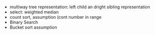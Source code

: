 + multiway tree representation: left child an dright sibling representation
+ select: weighted median
+ count sort, assumption (cont number in range
+ Binary Search
+ Bucket sort assumption

